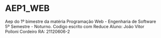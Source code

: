 # AEP1_WEB
Aep do 1º bimestre da matéria Programação Web - Engenharia de Software 5º Semestre - Noturno.
Codigo escrito com Reduce
Aluno: João Vitor Polloni Cordeiro
RA: 21120606-2
